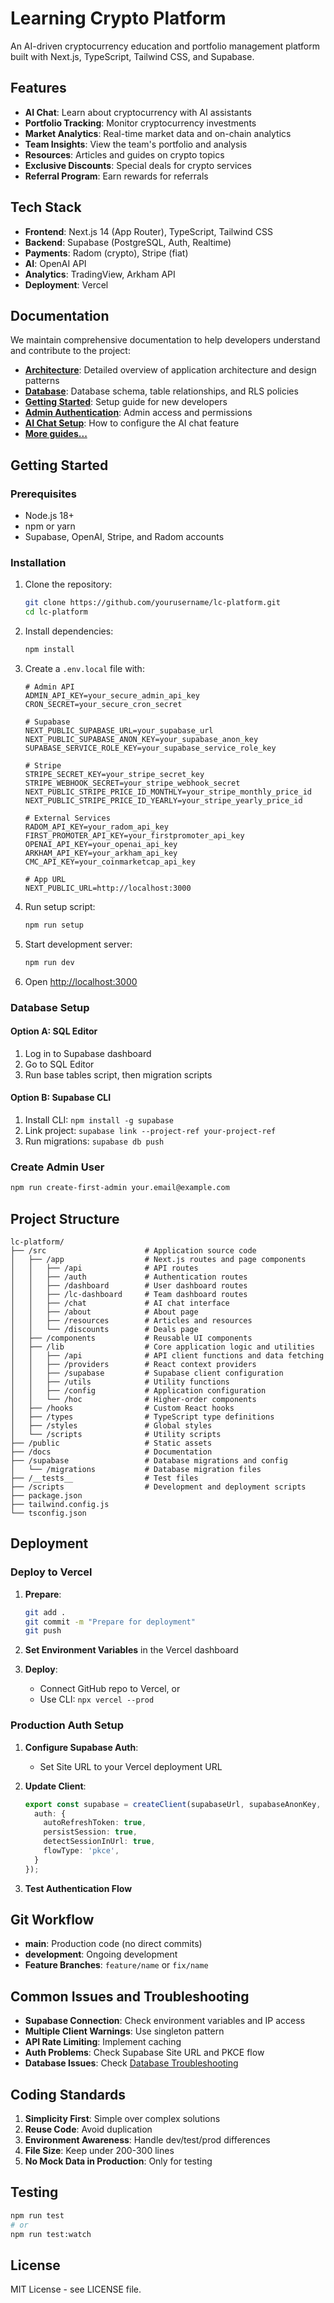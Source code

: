 # Learning Crypto Platform

An AI-driven cryptocurrency education and portfolio management platform built with Next.js, TypeScript, Tailwind CSS, and Supabase.

## Features

- **AI Chat**: Learn about cryptocurrency with AI assistants
- **Portfolio Tracking**: Monitor cryptocurrency investments
- **Market Analytics**: Real-time market data and on-chain analytics
- **Team Insights**: View the team's portfolio and analysis
- **Resources**: Articles and guides on crypto topics
- **Exclusive Discounts**: Special deals for crypto services
- **Referral Program**: Earn rewards for referrals

## Tech Stack

- **Frontend**: Next.js 14 (App Router), TypeScript, Tailwind CSS
- **Backend**: Supabase (PostgreSQL, Auth, Realtime)
- **Payments**: Radom (crypto), Stripe (fiat)
- **AI**: OpenAI API
- **Analytics**: TradingView, Arkham API
- **Deployment**: Vercel

## Documentation

We maintain comprehensive documentation to help developers understand and contribute to the project:

- [**Architecture**](docs/ARCHITECTURE.md): Detailed overview of application architecture and design patterns
- [**Database**](docs/DATABASE.md): Database schema, table relationships, and RLS policies
- [**Getting Started**](docs/getting-started.md): Setup guide for new developers
- [**Admin Authentication**](docs/admin-authentication.md): Admin access and permissions
- [**AI Chat Setup**](docs/AI-CHAT-SETUP.md): How to configure the AI chat feature
- [**More guides...**](docs/README.md)

## Getting Started

### Prerequisites

- Node.js 18+
- npm or yarn
- Supabase, OpenAI, Stripe, and Radom accounts

### Installation

1. Clone the repository:
   ```bash
   git clone https://github.com/yourusername/lc-platform.git
   cd lc-platform
   ```

2. Install dependencies:
   ```bash
   npm install
   ```

3. Create a `.env.local` file with:
   ```
   # Admin API
   ADMIN_API_KEY=your_secure_admin_api_key
   CRON_SECRET=your_secure_cron_secret

   # Supabase
   NEXT_PUBLIC_SUPABASE_URL=your_supabase_url
   NEXT_PUBLIC_SUPABASE_ANON_KEY=your_supabase_anon_key
   SUPABASE_SERVICE_ROLE_KEY=your_supabase_service_role_key

   # Stripe
   STRIPE_SECRET_KEY=your_stripe_secret_key
   STRIPE_WEBHOOK_SECRET=your_stripe_webhook_secret
   NEXT_PUBLIC_STRIPE_PRICE_ID_MONTHLY=your_stripe_monthly_price_id
   NEXT_PUBLIC_STRIPE_PRICE_ID_YEARLY=your_stripe_yearly_price_id

   # External Services
   RADOM_API_KEY=your_radom_api_key
   FIRST_PROMOTER_API_KEY=your_firstpromoter_api_key
   OPENAI_API_KEY=your_openai_api_key
   ARKHAM_API_KEY=your_arkham_api_key
   CMC_API_KEY=your_coinmarketcap_api_key

   # App URL
   NEXT_PUBLIC_URL=http://localhost:3000
   ```

4. Run setup script:
   ```bash
   npm run setup
   ```

5. Start development server:
   ```bash
   npm run dev
   ```

6. Open [http://localhost:3000](http://localhost:3000)

### Database Setup

#### Option A: SQL Editor
1. Log in to Supabase dashboard
2. Go to SQL Editor
3. Run base tables script, then migration scripts

#### Option B: Supabase CLI
1. Install CLI: `npm install -g supabase`
2. Link project: `supabase link --project-ref your-project-ref`
3. Run migrations: `supabase db push`

### Create Admin User

```bash
npm run create-first-admin your.email@example.com
```

## Project Structure

```
lc-platform/
├── /src                      # Application source code
│   ├── /app                  # Next.js routes and page components
│   │   ├── /api              # API routes
│   │   ├── /auth             # Authentication routes
│   │   ├── /dashboard        # User dashboard routes
│   │   ├── /lc-dashboard     # Team dashboard routes
│   │   ├── /chat             # AI chat interface
│   │   ├── /about            # About page
│   │   ├── /resources        # Articles and resources
│   │   └── /discounts        # Deals page
│   ├── /components           # Reusable UI components
│   ├── /lib                  # Core application logic and utilities
│   │   ├── /api              # API client functions and data fetching
│   │   ├── /providers        # React context providers
│   │   ├── /supabase         # Supabase client configuration
│   │   ├── /utils            # Utility functions
│   │   ├── /config           # Application configuration
│   │   └── /hoc              # Higher-order components
│   ├── /hooks                # Custom React hooks
│   ├── /types                # TypeScript type definitions
│   ├── /styles               # Global styles
│   └── /scripts              # Utility scripts
├── /public                   # Static assets
├── /docs                     # Documentation
├── /supabase                 # Database migrations and config
│   └── /migrations           # Database migration files
├── /__tests__                # Test files
├── /scripts                  # Development and deployment scripts
├── package.json
├── tailwind.config.js
└── tsconfig.json
```

## Deployment

### Deploy to Vercel

1. **Prepare**:
   ```bash
   git add .
   git commit -m "Prepare for deployment"
   git push
   ```

2. **Set Environment Variables** in the Vercel dashboard

3. **Deploy**:
   - Connect GitHub repo to Vercel, or
   - Use CLI: `npx vercel --prod`

### Production Auth Setup

1. **Configure Supabase Auth**:
   - Set Site URL to your Vercel deployment URL

2. **Update Client**:
   ```typescript
   export const supabase = createClient(supabaseUrl, supabaseAnonKey, {
     auth: {
       autoRefreshToken: true,
       persistSession: true,
       detectSessionInUrl: true,
       flowType: 'pkce',
     }
   });
   ```

3. **Test Authentication Flow**

## Git Workflow

- **main**: Production code (no direct commits)
- **development**: Ongoing development
- **Feature Branches**: `feature/name` or `fix/name`

## Common Issues and Troubleshooting

- **Supabase Connection**: Check environment variables and IP access
- **Multiple Client Warnings**: Use singleton pattern
- **API Rate Limiting**: Implement caching
- **Auth Problems**: Check Supabase Site URL and PKCE flow
- **Database Issues**: Check [Database Troubleshooting](docs/DATABASE.md#troubleshooting)

## Coding Standards

1. **Simplicity First**: Simple over complex solutions
2. **Reuse Code**: Avoid duplication
3. **Environment Awareness**: Handle dev/test/prod differences
4. **File Size**: Keep under 200-300 lines
5. **No Mock Data in Production**: Only for testing

## Testing

```bash
npm run test
# or
npm run test:watch
```

## License

MIT License - see LICENSE file.
